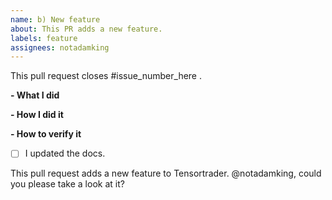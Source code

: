 ```yaml
---
name: b) New feature
about: This PR adds a new feature.
labels: feature
assignees: notadamking
---
```


<!--
Please make sure you've read and understood our contributing guidelines;
https://github.com/notadamking/Tensortrader/blob/master/CONTRIBUTING.md
-->

This pull request closes #issue_number_here .

**- What I did**

**- How I did it**

**- How to verify it**

<!--
You need a good justification for not
including tests for the new feature you added.
-->

- [ ] I updated the docs.

This pull request adds a new feature to Tensortrader. @notadamking, could you please take a look at it?
